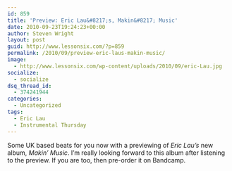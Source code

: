 ```yaml
---
id: 859
title: 'Preview: Eric Lau&#8217;s, Makin&#8217; Music'
date: 2010-09-23T19:24:23+00:00
author: Steven Wright
layout: post
guid: http://www.lessonsix.com/?p=859
permalink: /2010/09/preview-eric-laus-makin-music/
image:
  - http://www.lessonsix.com/wp-content/uploads/2010/09/eric-Lau.jpg
socialize:
  - socialize
dsq_thread_id:
  - 374241944
categories:
  - Uncategorized
tags:
  - Eric Lau
  - Instrumental Thursday
---
```

Some UK based beats for you now with a previewing of _Eric Lau&#8217;s_ new album, _Makin&#8217; Music_. I&#8217;m really looking forward to this album after listening to the preview. If you are too, then pre-order it on Bandcamp.